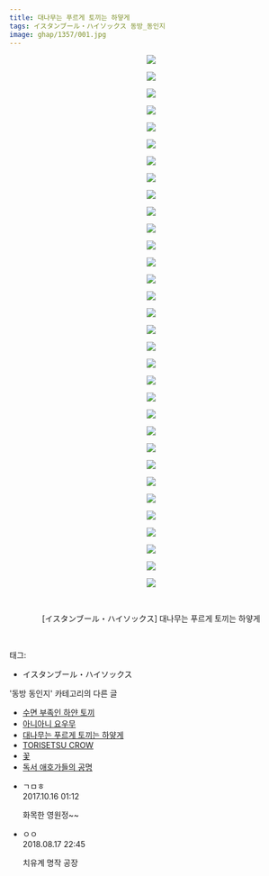 ```yaml
---
title: 대나무는 푸르게 토끼는 하얗게
tags: イスタンブール・ハイソックス 동방_동인지
image: ghap/1357/001.jpg
---
```

<div class="article">
<p style="text-align: center; clear: none; float: none;"><img src="{{ site.nasurl }}/ghap/1357/001.jpg"/></p>
<p style="text-align: center; clear: none; float: none;"><img src="{{ site.nasurl }}/ghap/1357/002.jpg"/></p>
<p style="text-align: center; clear: none; float: none;"><img src="{{ site.nasurl }}/ghap/1357/003.jpg"/></p>
<p style="text-align: center; clear: none; float: none;"><img src="{{ site.nasurl }}/ghap/1357/004.jpg"/></p>
<p style="text-align: center; clear: none; float: none;"><img src="{{ site.nasurl }}/ghap/1357/005.jpg"/></p>
<p style="text-align: center; clear: none; float: none;"><img src="{{ site.nasurl }}/ghap/1357/006.jpg"/></p>
<p style="text-align: center; clear: none; float: none;"><img src="{{ site.nasurl }}/ghap/1357/007.jpg"/></p>
<p style="text-align: center; clear: none; float: none;"><img src="{{ site.nasurl }}/ghap/1357/008.jpg"/></p>
<p style="text-align: center; clear: none; float: none;"><img src="{{ site.nasurl }}/ghap/1357/009.jpg"/></p>
<p style="text-align: center; clear: none; float: none;"><img src="{{ site.nasurl }}/ghap/1357/010.jpg"/></p>
<p style="text-align: center; clear: none; float: none;"><img src="{{ site.nasurl }}/ghap/1357/011.jpg"/></p>
<p style="text-align: center; clear: none; float: none;"><img src="{{ site.nasurl }}/ghap/1357/012.jpg"/></p>
<p style="text-align: center; clear: none; float: none;"><img src="{{ site.nasurl }}/ghap/1357/013.jpg"/></p>
<p style="text-align: center; clear: none; float: none;"><img src="{{ site.nasurl }}/ghap/1357/014.jpg"/></p>
<p style="text-align: center; clear: none; float: none;"><img src="{{ site.nasurl }}/ghap/1357/015.jpg"/></p>
<p style="text-align: center; clear: none; float: none;"><img src="{{ site.nasurl }}/ghap/1357/016.jpg"/></p>
<p style="text-align: center; clear: none; float: none;"><img src="{{ site.nasurl }}/ghap/1357/017.jpg"/></p>
<p style="text-align: center; clear: none; float: none;"><img src="{{ site.nasurl }}/ghap/1357/018.jpg"/></p>
<p style="text-align: center; clear: none; float: none;"><img src="{{ site.nasurl }}/ghap/1357/019.jpg"/></p>
<p style="text-align: center; clear: none; float: none;"><img src="{{ site.nasurl }}/ghap/1357/020.jpg"/></p>
<p style="text-align: center; clear: none; float: none;"><img src="{{ site.nasurl }}/ghap/1357/021.jpg"/></p>
<p style="text-align: center; clear: none; float: none;"><img src="{{ site.nasurl }}/ghap/1357/022.jpg"/></p>
<p style="text-align: center; clear: none; float: none;"><img src="{{ site.nasurl }}/ghap/1357/023.jpg"/></p>
<p style="text-align: center; clear: none; float: none;"><img src="{{ site.nasurl }}/ghap/1357/024.jpg"/></p>
<p style="text-align: center; clear: none; float: none;"><img src="{{ site.nasurl }}/ghap/1357/025.jpg"/></p>
<p style="text-align: center; clear: none; float: none;"><img src="{{ site.nasurl }}/ghap/1357/026.jpg"/></p>
<p style="text-align: center; clear: none; float: none;"><img src="{{ site.nasurl }}/ghap/1357/027.jpg"/></p>
<p style="text-align: center; clear: none; float: none;"><img src="{{ site.nasurl }}/ghap/1357/028.jpg"/></p>
<p style="text-align: center; clear: none; float: none;"><img src="{{ site.nasurl }}/ghap/1357/029.jpg"/></p>
<p style="text-align: center; clear: none; float: none;"><img src="{{ site.nasurl }}/ghap/1357/030.jpg"/></p>
<p style="text-align: center; clear: none; float: none;"><img src="{{ site.nasurl }}/ghap/1357/031.jpg"/></p>
<p style="text-align: center; clear: none; float: none;"><img src="{{ site.nasurl }}/ghap/1357/032.jpg"/></p>
<p style="text-align: center; clear: none; float: none;"><br/></p>
<p style="text-align: center; clear: none; float: none;">[イスタンブール・ハイソックス] 대나무는 푸르게 토끼는 하얗게</p>
<p><br/></p>
</div><div class="tagTrail">
<p>태그: </p>
<ul>
<li>イスタンブール・ハイソックス</li>
</ul>
</div><div class="another">
<p>'동방 동인지' 카테고리의 다른 글</p>
<ul>
<li><a href="/2016-08-05-ghap_1359">수면 부족인 하얀 토끼</a></li>
<li><a href="/2016-08-05-ghap_1358">아니아니 요우무</a></li>
<li><a href="/2016-08-05-ghap_1357">대나무는 푸르게 토끼는 하얗게</a></li>
<li><a href="/2016-08-05-ghap_1356">TORISETSU CROW</a></li>
<li><a href="/2016-08-05-ghap_1355">꽃</a></li>
<li><a href="/2016-08-05-ghap_1354">독서 애호가들의 공명</a></li>
</ul>
</div><div class="cb_module cb_fluid">
<div class="cb_wrt cb_profile">
<div class="comment">
<ul>
<li class="cb_thumb_off" id="comment15106281">
<div class="cb_comment_area">
<div class="cb_info_area">
<div class="cb_section">
<span class="cb_nick_name">ㄱㅁㅎ</span>
</div>
<div class="cb_section">
<span class="cb_date">2017.10.16 01:12 </span>
</div>
</div>
<div class="cb_dsc_comment">
<p class="cb_dsc">
											화목한 영원정~~
										</p>
</div>
</div></li>
<li class="cb_thumb_off" id="comment15311054">
<div class="cb_comment_area">
<div class="cb_info_area">
<div class="cb_section">
<span class="cb_nick_name">ㅇㅇ</span>
</div>
<div class="cb_section">
<span class="cb_date">2018.08.17 22:45 </span>
</div>
</div>
<div class="cb_dsc_comment">
<p class="cb_dsc">
											치유계 명작 공장
										</p>
</div>
</div></li>
</ul>
</div>
</div><!-- commentList close -->
</div>